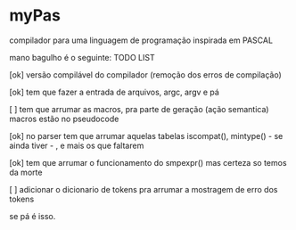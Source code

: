 # myPas
compilador para uma linguagem de programação inspirada em PASCAL

mano bagulho é o seguinte:
TODO LIST


[ok] versão compilável do compilador (remoção dos erros de compilação)

[ok] tem que fazer a entrada de arquivos, argc, argv e pá

[  ] tem que arrumar as macros, pra parte de geração (ação semantica)
macros estão no pseudocode

[ok] no parser tem que arrumar aquelas tabelas
iscompat(), mintype() - se ainda tiver - , e mais os que faltarem

[ok] tem que arrumar o funcionamento do smpexpr()
mas certeza so temos da morte

[  ] adicionar o dicionario de tokens pra arrumar a mostragem de erro dos tokens

se pá é isso.
